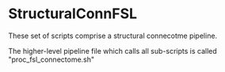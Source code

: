 # StructuralConnFSL

These set of scripts comprise a structural connecotme pipeline.

The higher-level pipeline file which calls all sub-scripts is called "proc_fsl_connectome.sh"

